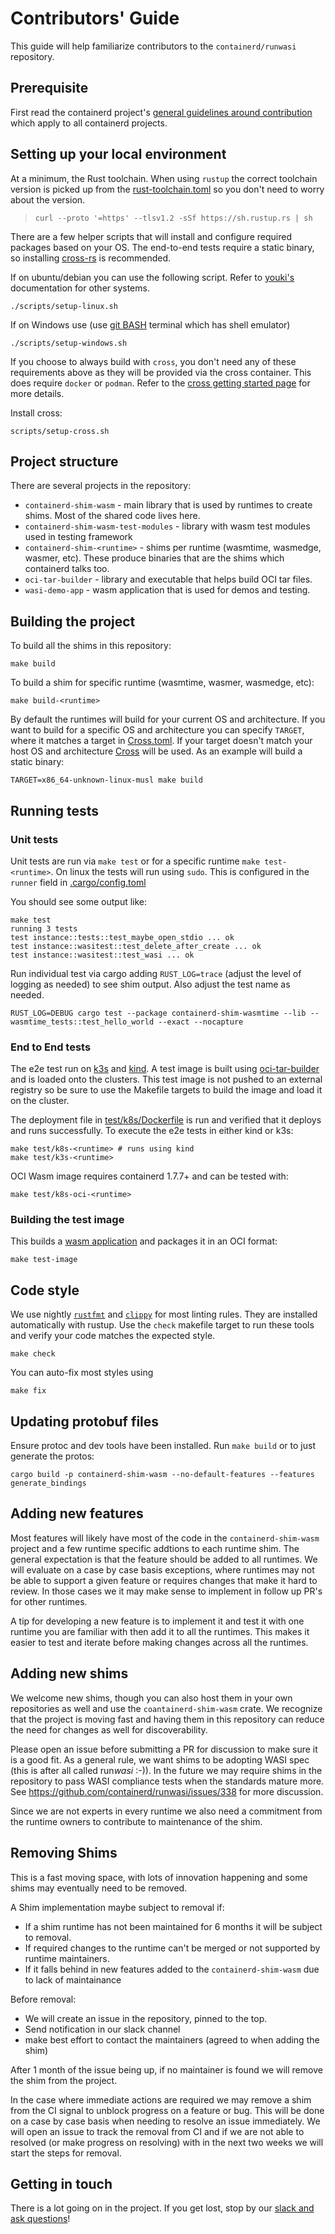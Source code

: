 # Contributors' Guide

This guide will help familiarize contributors to the `containerd/runwasi` repository.

## Prerequisite

First read the containerd project's [general guidelines around contribution](https://github.com/containerd/project/blob/main/CONTRIBUTING.md)
which apply to all containerd projects.

## Setting up your local environment

At a minimum, the Rust toolchain.  When using `rustup` the correct toolchain version is picked up from the [rust-toolchain.toml](./rust-toolchain.toml) so you don't need to worry about the version.

> ```
> curl --proto '=https' --tlsv1.2 -sSf https://sh.rustup.rs | sh
> ```

There are a few helper scripts that will install and configure required packages based on your OS. The end-to-end tests require a static binary, so installing [cross-rs](https://github.com/cross-rs/cross) is recommended.

If on ubuntu/debian you can use the following script. Refer to [youki's](https://github.com/containers/youki#dependencies) documentation for other systems. 

```
./scripts/setup-linux.sh
```

If on Windows use (use [git BASH](https://gitforwindows.org/) terminal which has shell emulator)

```
./scripts/setup-windows.sh
```

If you choose to always build with `cross`, you don't need any of these requirements above as they will be provided via the cross container.  This does require `docker` or `podman`. Refer to the [cross getting started page](https://github.com/cross-rs/cross/wiki/Getting-Started) for more details. 

Install cross:

```
scripts/setup-cross.sh
```

## Project structure

There are several projects in the repository:

- `containerd-shim-wasm` - main library that is used by runtimes to create shims. Most of the shared code lives here.
- `containerd-shim-wasm-test-modules` - library with wasm test modules used in testing framework
- `containerd-shim-<runtime>` - shims per runtime (wasmtime, wasmedge, wasmer, etc). These produce binaries that are the shims which containerd talks too.
- `oci-tar-builder` - library and executable that helps build OCI tar files.
- `wasi-demo-app` - wasm application that is used for demos and testing.

## Building the project

To build all the shims in this repository:

```
make build
```

To build a shim for specific runtime (wasmtime, wasmer, wasmedge, etc):

```
make build-<runtime>
```

By default the runtimes will build for your current OS and architecture.  If you want to build for a specific OS and architecture you can specify `TARGET`, where it matches a target in [Cross.toml](./Cross.toml). If your target doesn't match your host OS and architecture [Cross](https://github.com/cross-rs/cross) will be used. As an example will build a static binary:

```
TARGET=x86_64-unknown-linux-musl make build
```

## Running tests

### Unit tests

Unit tests are run via `make test`  or for a specific runtime `make test-<runtime>`. On linux the tests will run using `sudo`. This is configured in the `runner` field in [.cargo/config.toml](./.cargo/config.toml)

You should see some output like:
```terminal
make test
running 3 tests
test instance::tests::test_maybe_open_stdio ... ok
test instance::wasitest::test_delete_after_create ... ok
test instance::wasitest::test_wasi ... ok
```

Run individual test via cargo adding `RUST_LOG=trace` (adjust the level of logging as needed) to see shim output. Also adjust the test name as needed.

```
RUST_LOG=DEBUG cargo test --package containerd-shim-wasmtime --lib -- wasmtime_tests::test_hello_world --exact --nocapture
```

### End to End tests

The e2e test run on [k3s](https://k3s.io/) and [kind](https://kind.sigs.k8s.io/).  A test image is built using [oci-tar-builder](./crates/oci-tar-builder/) and is loaded onto the clusters.  This test image is not pushed to an external registry so be sure to use the Makefile targets to build the image and load it on the cluster.

The deployment file in [test/k8s/Dockerfile](./test/k8s/Dockerfile) is run and verified that it deploys and runs successfully.  To execute the e2e tests in either kind or k3s:

```
make test/k8s-<runtime> # runs using kind
make test/k3s-<runtime>
```

OCI Wasm image requires containerd 1.7.7+ and can be tested with:

```
make test/k8s-oci-<runtime>
```

### Building the test image

This builds a [wasm application](crates/wasi-demo-app/) and packages it in an OCI format:

```
make test-image
```

## Code style

We use nightly [`rustfmt`](https://github.com/rust-lang/rustfmt) and [`clippy`](https://github.com/rust-lang/rust-clippy) for most linting rules. They are installed automatically with rustup. Use the `check` makefile target to run these tools and verify your code matches the expected style.

```
make check
```

You can auto-fix most styles using 

```
make fix
```

## Updating protobuf files

Ensure protoc and dev tools have been installed.  Run `make build` or to just generate the protos:

```
cargo build -p containerd-shim-wasm --no-default-features --features generate_bindings
```

## Adding new features

Most features will likely have most of the code in the `containerd-shim-wasm` project and a few runtime specific addtions to each runtime shim.  The general expectation is that the feature should be added to all runtimes. We will evaluate on a case by case basis exceptions, where runtimes may not be able to support a given feature or requires changes that make it hard to review.  In those cases we it may make sense to implement in follow up PR's for other runtimes.

A tip for developing a new feature is to implement it and test it with one runtime you are familiar with then add it to all the runtimes.  This makes it easier to test and iterate before making changes across all the runtimes.

## Adding new shims

We welcome new shims, though you can also host them in your own repositories as well and use the `coantainerd-shim-wasm` crate.  We recognize that the project is moving fast and having them in this repository can reduce the need for changes as well for discoverability.  

Please open an issue before submitting a PR for discussion to make sure it is a good fit.  As a general rule, we want shims to be adopting WASI spec (this is after all called run*wasi* :-)). In the future we may require shims in the repository to pass WASI compliance tests when the standards mature more. See https://github.com/containerd/runwasi/issues/338 for more discussion.

Since we are not experts in every runtime we also need a commitment from the runtime owners to contribute to maintenance of the shim.

## Removing Shims

This is a fast moving space, with lots of innovation happening and some shims may eventually need to be removed.

A Shim implementation maybe subject to removal if:
 - If a shim runtime has not been maintained for 6 months it will be subject to removal.  
 - If required changes to the runtime can't be merged or not supported by runtime maintainers.
 - If it falls behind in new features added to the `containerd-shim-wasm` due to lack of maintainance

Before removal:
- We will create an issue in the repository, pinned to the top. 
- Send notification in our slack channel 
- make best effort to contact the maintainers (agreed to when adding the shim)

After 1 month of the issue being up, if no maintainer is found we will remove the shim from the project.

In the case where immediate actions are required we may remove a shim from the CI signal to unblock progress on a feature or bug.  This will be done on a case by case basis when needing to resolve an issue immediately. We will open an issue to track the removal from CI and if we are not able to resolved (or make progress on resolving) with in the next two weeks we will start the steps for removal.

## Getting in touch

There is a lot going on in the project. If you get lost, stop by our [slack and ask questions](./README.md#community)!
